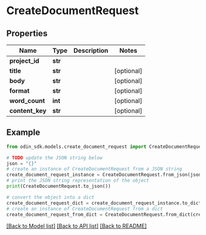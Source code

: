 # CreateDocumentRequest


## Properties

Name | Type | Description | Notes
------------ | ------------- | ------------- | -------------
**project_id** | **str** |  | 
**title** | **str** |  | [optional] 
**body** | **str** |  | [optional] 
**format** | **str** |  | [optional] 
**word_count** | **int** |  | [optional] 
**content_key** | **str** |  | [optional] 

## Example

```python
from odin_sdk.models.create_document_request import CreateDocumentRequest

# TODO update the JSON string below
json = "{}"
# create an instance of CreateDocumentRequest from a JSON string
create_document_request_instance = CreateDocumentRequest.from_json(json)
# print the JSON string representation of the object
print(CreateDocumentRequest.to_json())

# convert the object into a dict
create_document_request_dict = create_document_request_instance.to_dict()
# create an instance of CreateDocumentRequest from a dict
create_document_request_from_dict = CreateDocumentRequest.from_dict(create_document_request_dict)
```
[[Back to Model list]](../README.md#documentation-for-models) [[Back to API list]](../README.md#documentation-for-api-endpoints) [[Back to README]](../README.md)


